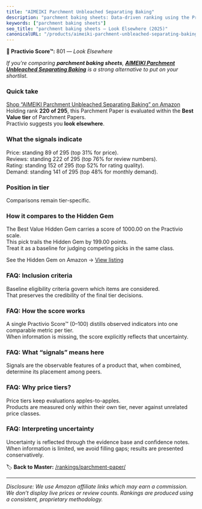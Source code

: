 ```yaml
---
title: "AIMEIKI Parchment Unbleached Separating Baking"
description: "parchment baking sheets: Data-driven ranking using the Practivio Score™. Positioned by quality, value, demand, findability, momentum."
keywords: ["parchment baking sheets"]
seo_title: "parchment baking sheets — Look Elsewhere (2025)"
canonicalURL: "/products/aimeiki-parchment-unbleached-separating-baking-B0D6Y1J4WF/"
---
```


**🚫 Practivio Score™:** 801 — _Look Elsewhere_


*If you're comparing **parchment baking sheets**, **[AIMEIKI Parchment Unbleached Separating Baking](https://www.amazon.com/dp/B0D6Y1J4WF?tag=practivio-20)** is a strong alternative to put on your shortlist.*
### Quick take
[Shop “AIMEIKI Parchment Unbleached Separating Baking” on Amazon](https://www.amazon.com/dp/B0D6Y1J4WF?tag=practivio-20)
Holding rank **220 of 295**, this Parchment Paper is evaluated within the **Best Value tier** of Parchment Papers.  
Practivio suggests you **look elsewhere**.

### What the signals indicate
Price: standing 89 of 295 (top 31% for price).  
Reviews: standing 222 of 295 (top 76% for review numbers).  
Rating: standing 152 of 295 (top 52% for rating quality).  
Demand: standing 141 of 295 (top 48% for monthly demand).

### Position in tier
Comparisons remain tier-specific.

### How it compares to the Hidden Gem
The Best Value Hidden Gem carries a score of 1000.00 on the Practivio scale.  
This pick trails the Hidden Gem by 199.00 points.  
Treat it as a baseline for judging competing picks in the same class.  

See the Hidden Gem on Amazon → [View listing](https://www.amazon.com/dp/B07L9X9XXX?tag=practivio-20)

### FAQ: Inclusion criteria
Baseline eligibility criteria govern which items are considered.  
That preserves the credibility of the final tier decisions.

### FAQ: How the score works
A single Practivio Score™ (0–100) distills observed indicators into one comparable metric per tier.  
When information is missing, the score explicitly reflects that uncertainty.

### FAQ: What “signals” means here
Signals are the observable features of a product that, when combined, determine its placement among peers.

### FAQ: Why price tiers?
Price tiers keep evaluations apples-to-apples.  
Products are measured only within their own tier, never against unrelated price classes.

### FAQ: Interpreting uncertainty
Uncertainty is reflected through the evidence base and confidence notes.  
When information is limited, we avoid filling gaps; results are presented conservatively.


🏷️ **Back to Master:** [/rankings/parchment-paper/](/rankings/parchment-paper/)

---
_Disclosure: We use Amazon affiliate links which may earn a commission. We don’t display live prices or review counts. Rankings are produced using a consistent, proprietary methodology._
